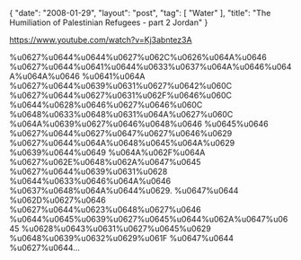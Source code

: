 {
   "date": "2008-01-29",
   "layout": "post",
   "tag": [
      "Water"
   ],
   "title": "The Humiliation of Palestinian Refugees - part 2 Jordan"
}

https://www.youtube.com/watch?v=Kj3abntez3A  

%u0627%u0644%u0644%u0627%u062C%u0626%u064A%u0646 %u0627%u0644%u0641%u0644%u0633%u0637%u064A%u0646%u064A%u064A%u0646 %u0641%u064A %u0627%u0644%u0639%u0631%u0627%u0642%u060C %u0627%u0644%u0627%u0631%u062F%u0646%u060C %u0644%u0628%u0646%u0627%u0646%u060C %u0648%u0633%u0648%u0631%u064A%u0627%u060C %u064A%u0639%u0627%u0646%u0648%u0646 %u0645%u0646 %u0627%u0644%u0627%u0647%u0627%u0646%u0629 %u0627%u0644%u064A%u0648%u0645%u064A%u0629 %u0639%u0644%u0649 %u064A%u062F%u064A %u0627%u062E%u0648%u062A%u0647%u0645 %u0627%u0644%u0639%u0631%u0628 %u0644%u0633%u0646%u064A%u0646 %u0637%u0648%u064A%u0644%u0629. %u0647%u0644 %u062D%u0627%u0646 %u0627%u0644%u0623%u0648%u0627%u0646 %u0644%u0645%u0639%u0627%u0645%u0644%u062A%u0647%u0645 %u0628%u0643%u0631%u0627%u0645%u0629 %u0648%u0639%u0632%u0629%u061F %u0647%u0644 %u0627%u0644...